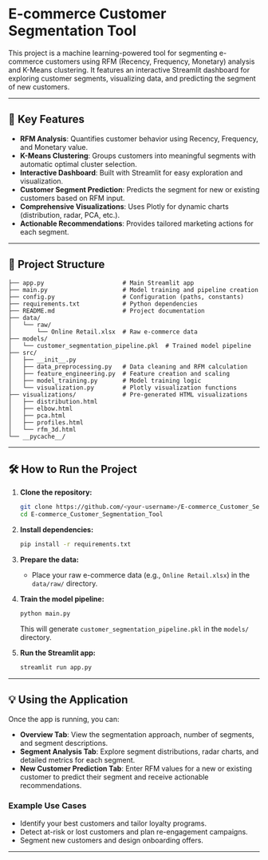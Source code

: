 
# E-commerce Customer Segmentation Tool

This project is a machine learning-powered tool for segmenting e-commerce customers using RFM (Recency, Frequency, Monetary) analysis and K-Means clustering. It features an interactive Streamlit dashboard for exploring customer segments, visualizing data, and predicting the segment of new customers.

---

## 🚀 Key Features

- **RFM Analysis**: Quantifies customer behavior using Recency, Frequency, and Monetary value.
- **K-Means Clustering**: Groups customers into meaningful segments with automatic optimal cluster selection.
- **Interactive Dashboard**: Built with Streamlit for easy exploration and visualization.
- **Customer Segment Prediction**: Predicts the segment for new or existing customers based on RFM input.
- **Comprehensive Visualizations**: Uses Plotly for dynamic charts (distribution, radar, PCA, etc.).
- **Actionable Recommendations**: Provides tailored marketing actions for each segment.

---

## 📁 Project Structure

```
├── app.py                      # Main Streamlit app
├── main.py                     # Model training and pipeline creation
├── config.py                   # Configuration (paths, constants)
├── requirements.txt            # Python dependencies
├── README.md                   # Project documentation
├── data/
│   └── raw/
│       └── Online Retail.xlsx  # Raw e-commerce data
├── models/
│   └── customer_segmentation_pipeline.pkl  # Trained model pipeline
├── src/
│   ├── __init__.py
│   ├── data_preprocessing.py   # Data cleaning and RFM calculation
│   ├── feature_engineering.py  # Feature creation and scaling
│   ├── model_training.py       # Model training logic
│   └── visualization.py        # Plotly visualization functions
├── visualizations/             # Pre-generated HTML visualizations
│   ├── distribution.html
│   ├── elbow.html
│   ├── pca.html
│   ├── profiles.html
│   └── rfm_3d.html
└── __pycache__/
```

---

## 🛠️ How to Run the Project

1. **Clone the repository:**
   ```bash
   git clone https://github.com/<your-username>/E-commerce_Customer_Segmentation_Tool.git
   cd E-commerce_Customer_Segmentation_Tool
   ```

2. **Install dependencies:**
   ```bash
   pip install -r requirements.txt
   ```

3. **Prepare the data:**
   - Place your raw e-commerce data (e.g., `Online Retail.xlsx`) in the `data/raw/` directory.

4. **Train the model pipeline:**
   ```bash
   python main.py
   ```
   This will generate `customer_segmentation_pipeline.pkl` in the `models/` directory.

5. **Run the Streamlit app:**
   ```bash
   streamlit run app.py
   ```

---

## 💡 Using the Application

Once the app is running, you can:

- **Overview Tab**: View the segmentation approach, number of segments, and segment descriptions.
- **Segment Analysis Tab**: Explore segment distributions, radar charts, and detailed metrics for each segment.
- **New Customer Prediction Tab**: Enter RFM values for a new or existing customer to predict their segment and receive actionable recommendations.

### Example Use Cases

- Identify your best customers and tailor loyalty programs.
- Detect at-risk or lost customers and plan re-engagement campaigns.
- Segment new customers and design onboarding offers.

---


